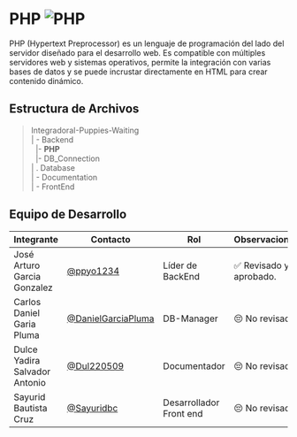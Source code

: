 # PHP ![PHP](https://img.shields.io/badge/PHP-777BB4?style=for-the-badge&logo=php&logoColor=white)


PHP (Hypertext Preprocessor) es un lenguaje de programación del lado del servidor diseñado para el desarrollo web. Es compatible con múltiples servidores web y sistemas operativos, permite la integración con varias bases de datos y se puede incrustar directamente en HTML para crear contenido dinámico.

## Estructura de Archivos

>IntegradoraI-Puppies-Waiting<br>
>| - Backend <br>
>&nbsp;&nbsp;|- **PHP**<br>
>&nbsp;&nbsp;|- DB_Connection<br>
>| . Database<br>
>| - Documentation<br>
>| - FrontEnd


## Equipo de Desarrollo

|Integrante|Contacto|Rol|Observaciones|
|------------|--------|---|---|
|José Arturo Garcia Gonzalez|[@ppyo1234](https://github.com/ppyo1234)|Líder de BackEnd|✅ Revisado y aprobado.|
|Carlos Daniel Garia Pluma|[@DanielGarciaPluma](https://github.com/DanielGarciaPluma)|DB-Manager|😔 No revisado.|
|Dulce Yadira Salvador Antonio|[@Dul220509](https://github.com/Dul220509)|Documentador|😔 No revisado.|
|Sayurid Bautista Cruz|[@Sayuridbc](https://github.com/sayuridbc)|Desarrollador Front end|😔 No revisado.|